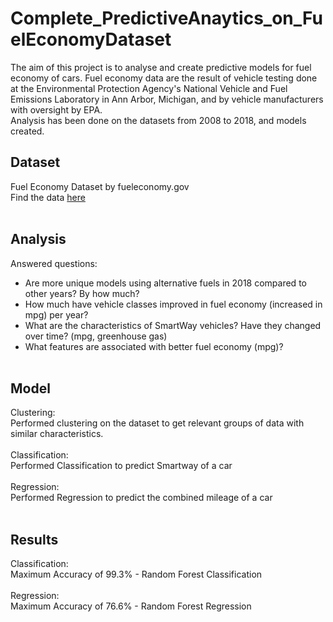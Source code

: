 # Complete_PredictiveAnaytics_on_FuelEconomyDataset
The aim of this project is to analyse and create predictive models for fuel economy of cars. Fuel economy data are the result of vehicle testing done at the Environmental Protection Agency's National Vehicle and Fuel Emissions Laboratory in Ann Arbor, Michigan, and by vehicle manufacturers with oversight by EPA.
<br />
Analysis has been done on the datasets from 2008 to 2018, and models created.

## Dataset
Fuel Economy Dataset by fueleconomy.gov 
<br />
Find the data [here](https://www.fueleconomy.gov/feg/download.shtml)
<br /><br />

## Analysis
Answered questions:
<br />
* Are more unique models using alternative fuels in 2018 compared to other years? By how much?
* How much have vehicle classes improved in fuel economy (increased in mpg) per year?
* What are the characteristics of SmartWay vehicles? Have they changed over time? (mpg, greenhouse gas)
* What features are associated with better fuel economy (mpg)?
<br /><br />

## Model
Clustering:
<br />
Performed clustering on the dataset to get relevant groups of data with similar characteristics.
<br />
<br />
Classification:
<br />
Performed Classification to predict Smartway of a car
<br />
<br />
Regression:
<br />
Performed Regression to predict the combined mileage of a car
<br /><br />

## Results
Classification:
<br />
Maximum Accuracy of 99.3% - Random Forest Classification
<br /><br />
Regression:
<br />
Maximum Accuracy of 76.6% - Random Forest Regression

